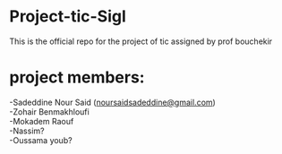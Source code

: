 # Project-tic-Sigl
This is the official repo for the project of tic assigned by prof bouchekir 


# project members:
-Sadeddine Nour Said (noursaidsadeddine@gmail.com)<br/>
-Zohair Benmakhloufi<br/>
-Mokadem Raouf<br/>
-Nassim?<br/>
-Oussama youb?<br/>
